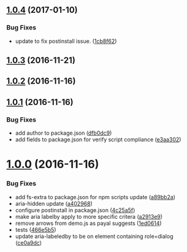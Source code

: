 <a name="1.0.4"></a>
## [1.0.4](https://github.com/Pearson-Higher-Ed/text-modal/compare/v1.0.3...v1.0.4) (2017-01-10)


### Bug Fixes

* update to fix postinstall issue. ([1cb8f62](https://github.com/Pearson-Higher-Ed/text-modal/commit/1cb8f62))



<a name="1.0.3"></a>
## [1.0.3](https://github.com/Pearson-Higher-Ed/text-modal/compare/v1.0.2...v1.0.3) (2016-11-21)



<a name="1.0.2"></a>
## [1.0.2](https://github.com/Pearson-Higher-Ed/text-modal/compare/v1.0.1...v1.0.2) (2016-11-16)



<a name="1.0.1"></a>
## [1.0.1](https://github.com/Pearson-Higher-Ed/text-modal/compare/v1.0.0...v1.0.1) (2016-11-16)


### Bug Fixes

* add author to package.json ([dfb0dc9](https://github.com/Pearson-Higher-Ed/text-modal/commit/dfb0dc9))
* add fields to package.json for verify script compliance ([e3aa302](https://github.com/Pearson-Higher-Ed/text-modal/commit/e3aa302))



<a name="1.0.0"></a>
# [1.0.0](https://github.com/Pearson-Higher-Ed/text-modal/compare/a402968...v1.0.0) (2016-11-16)


### Bug Fixes

* add fs-extra to package.json for npm scripts update ([a89bb2a](https://github.com/Pearson-Higher-Ed/text-modal/commit/a89bb2a))
* aria-hidden update ([a402968](https://github.com/Pearson-Higher-Ed/text-modal/commit/a402968))
* configure postinstall in package.json ([4c25a5f](https://github.com/Pearson-Higher-Ed/text-modal/commit/4c25a5f))
* make aria labelby apply to more specific critera ([a2913e9](https://github.com/Pearson-Higher-Ed/text-modal/commit/a2913e9))
* remove arrows from demo.js as payal suggests ([1ed0614](https://github.com/Pearson-Higher-Ed/text-modal/commit/1ed0614))
* tests ([466e5b5](https://github.com/Pearson-Higher-Ed/text-modal/commit/466e5b5))
* update aria-labeledby to be on element containing role=dialog ([ce0a9dc](https://github.com/Pearson-Higher-Ed/text-modal/commit/ce0a9dc))



